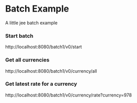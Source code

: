 # Batch Example
A little jee batch example

### Start batch
http://localhost:8080/batch1/v0/start

### Get all currencies
http://localhost:8080/batch1/v0/currency/all

### Get latest rate for a currency
http://localhost:8080/batch1/v0/currency/rate?currency=978
